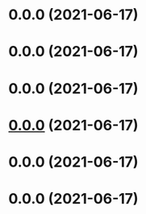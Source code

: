 # 0.0.0 (2021-06-17)

# 0.0.0 (2021-06-17)

# 0.0.0 (2021-06-17)

# [0.0.0](https://github.com/phongcao3091998/ng-core/compare/core@0.0.3...core@null) (2021-06-17)

# 0.0.0 (2021-06-17)

# 0.0.0 (2021-06-17)

